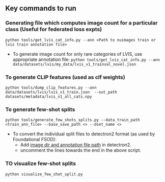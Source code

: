 ## Key commands to run

### Generating file which computes image count for a particular class (Useful for federated loss expts)
```python tools/get_lvis_cat_info.py --ann <Path to nuimages train or lvis train annotation file>```


- To generate image count for only rare categories of LVIS, use appropriate annotation file:
```python tools/get_lvis_cat_info.py --ann data/datasets/lvis/my_data/lvis_v1_trainval_novel.json```

### To generate CLIP features (used as clf weights)
```python tools/dump_clip_features.py --ann data/datasets/lvis/lvis_v1_train.json  --out_path datasets/metadata/lvis_v1_all_cats.npy```

### To generate few-shot splits
```python tools/generate_few_shots_splits.py --data_train_path <train_ann_file> --base_save_path <> --dset_name <>```

- To convert the individual split files to detectron2 format (as used by Foundational FSOD):
  - Add [image dir and annotation file path](https://github.com/anishmadan23/detectron2-ffsod/blob/main/detectron2/data/datasets/builtin.py#L50-L56) in detectron2.
  - uncomment the lines towards the end in the above script.
  
### TO visualize few-shot splits
```python visualize_few_shot_split.py ```
  